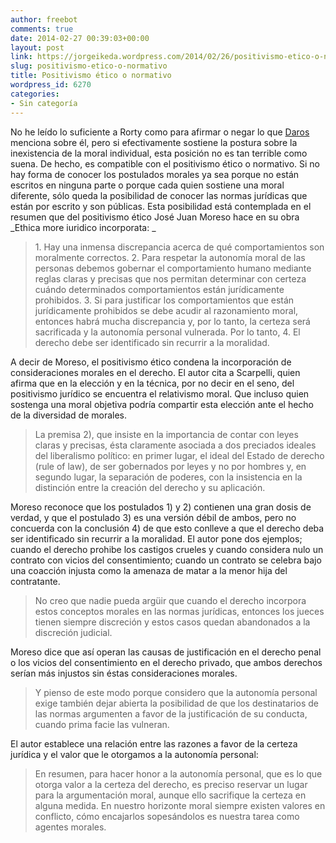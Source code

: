 ```yaml
---
author: freebot
comments: true
date: 2014-02-27 00:39:03+00:00
layout: post
link: https://jorgeikeda.wordpress.com/2014/02/26/positivismo-etico-o-normativo/
slug: positivismo-etico-o-normativo
title: Positivismo ético o normativo
wordpress_id: 6270
categories:
- Sin categoría
---
```


No he leído lo suficiente a Rorty como para afirmar o negar lo que [Daros](http://www.jorgeikeda.com/wordpress/?p=5556) menciona sobre él, pero si efectivamente sostiene la postura sobre la inexistencia de la moral individual, esta posición no es tan terrible como suena. De hecho, es compatible con el positivismo ético o normativo. 
Si no hay forma de conocer los postulados morales ya sea porque no están escritos en ninguna parte o porque cada quien sostiene una moral diferente, sólo queda la posibilidad de conocer las normas jurídicas que están por escrito y son públicas. Esta posibilidad está contemplada en el resumen que del positivismo ético José Juan Moreso hace en su obra _Ethica more iuridico incorporata: _




<blockquote>1. Hay una inmensa discrepancia acerca de qué comportamientos son moralmente correctos. 
2. Para respetar la autonomía moral de las personas debemos gobernar el comportamiento humano mediante reglas claras  y precisas que nos permitan determinar con certeza cuándo determinados comportamientos están jurídicamente prohibidos.
3. Si para justificar los comportamientos que están jurídicamente prohibidos se debe acudir al razonamiento moral, entonces habrá mucha discrepancia y, por lo tanto, la certeza será sacrificada y la autonomía personal vulnerada.
Por lo tanto,
4. El derecho debe ser identificado sin recurrir a la moralidad.</blockquote>



A decir de Moreso, el positivismo ético condena la incorporación de consideraciones morales en el derecho. El autor cita a Scarpelli, quien afirma que en la elección y en la técnica, por no decir en el seno, del positivismo jurídico se encuentra el relativismo moral. Que incluso quien sostenga una moral objetiva podría compartir esta elección ante el hecho de la diversidad de morales.





<blockquote>La premisa 2), que insiste en la importancia de contar con leyes claras y precisas, ésta claramente asociada a dos preciados ideales del liberalismo político: en primer lugar, el ideal del Estado de derecho (rule of law), de ser gobernados por leyes y no por hombres y, en segundo lugar, la separación de poderes, con la insistencia en la distinción entre la creación del derecho y su aplicación.</blockquote>



Moreso reconoce que los postulados 1) y 2) contienen una gran dosis de verdad, y que el postulado 3) es una versión débil de ambos, pero no concuerda con la conclusión 4) de que esto conlleve a que el derecho deba ser identificado sin recurrir a la moralidad.
El autor pone dos ejemplos; cuando el derecho prohibe los castigos crueles y cuando considera nulo un contrato con vicios del consentimiento; cuando un contrato se celebra bajo una coacción injusta como la amenaza de matar a la menor hija del contratante. 




<blockquote>No creo que nadie pueda argüir que cuando el derecho incorpora estos conceptos morales en las normas jurídicas, entonces los jueces tienen siempre discreción y estos casos quedan abandonados a la discreción judicial.</blockquote>




Moreso dice que así operan las causas de justificación en el derecho penal o los vicios del consentimiento en el derecho privado, que ambos derechos serían más injustos sin éstas consideraciones morales. 



<blockquote>Y pienso de este modo porque considero que la autonomía personal exige también dejar abierta la posibilidad de que los destinatarios de las normas argumenten a favor de la justificación de su conducta, cuando prima facie las vulneran.</blockquote>



El autor establece una relación entre las razones a favor de la certeza jurídica y el valor que le otorgamos a la autonomía personal:





<blockquote>En resumen, para hacer honor a la autonomía personal, que es lo que otorga valor a la certeza del derecho, es preciso reservar un lugar para la argumentación moral, aunque ello sacrifique la certeza en alguna medida. En nuestro horizonte moral siempre existen valores en conflicto, cómo encajarlos sopesándolos es nuestra tarea como agentes morales.</blockquote>








 

    

 
